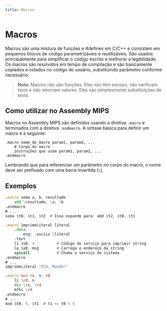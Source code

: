 ```yaml
---
title: Macros
---
```


# Macros

Macros são uma mistura de funções e #defines em C/C++ e consistem em pequenos blocos de código parametrizáveis e reutilizáveis. São usados principalmente para simplificar o código escrito e melhorar a legibilidade. Os macros são resolvidos em tempo de compilação e são basicamente copiados e colados no código do usuário, substituindo parâmetro conforme necessário.

> **Nota:** Macros não são funções. Eles não têm escopo, não verificam tipos e não retornam valores. Eles são simplesmente substituições de texto.

## Como utilizar no Assembly MIPS
Macros no Assembly MIPS são definidos usando a diretiva `.macro` e terminados com a diretiva `.endmacro`. A sintaxe básica para definir um macro é a seguinte:

```assembly
.macro nome_do_macro param1, param2, ...
    # Corpo do macro
    instruções que usam param1, param2, ...
.endmacro
```

Lembrando que para referenciar um parâmetro no corpo do macro, o nome deve ser prefixado com uma barra invertida (`\`).

## Exemplos

```asm
.macro soma a, b, resultado
    add \resultado, \a, \b
.endmacro
# ...
soma $t0, $t1, $t2  # Isso expande para: add $t2, $t0, $t1
```

```asm
.macro imprimeLiteral literal
    .data
        msg: .asciiz \literal
    .text
    li $v0, 4          # Código do serviço para imprimir string
    la $a0, msg        # Carrega o endereço da string
    syscall            # Chama o serviço do sistema
.endmacro
# ...
imprimeLiteral "Olá, Mundo!"
```

```asm
.macro mod rs, n, rd
    li \rd, n
    div \rs, \rd
    mfhi \rd
.endmacro
# ...
mod $t0, 5, $t1  # t1 <= t0 % 5
```
